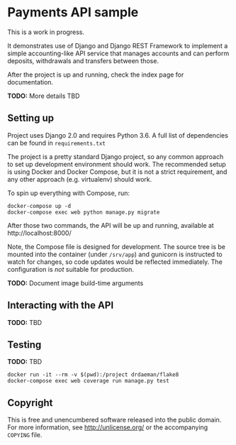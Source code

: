 Payments API sample
===================

This is a work in progress.

It demonstrates use of Django and Django REST Framework to implement
a simple accounting-like API service that manages accounts and can
perform deposits, withdrawals and transfers between those.

After the project is up and running, check the index page for documentation.

**TODO:** More details TBD

Setting up
----------

Project uses Django 2.0 and requires Python 3.6.
A full list of dependencies can be found in `requirements.txt`

The project is a pretty standard Django project, so any common approach
to set up development environment should work. The recommended setup
is using Docker and Docker Compose, but it is not a strict requirement,
and any other approach (e.g. virtualenv) should work.

To spin up everything with Compose, run:

    docker-compose up -d
    docker-compose exec web python manage.py migrate

After those two commands, the API will be up and running, available
at http://localhost:8000/

Note, the Compose file is designed for development. The source tree
is be mounted into the container (under `/srv/app`) and gunicorn
is instructed to watch for changes, so code updates would be reflected
immediately. The configuration is *not* suitable for production.

**TODO:** Document image build-time arguments

Interacting with the API
------------------------

**TODO:** TBD

Testing
-------

**TODO:** TBD

    docker run -it --rm -v $(pwd):/project drdaeman/flake8
    docker-compose exec web coverage run manage.py test

Copyright
---------

This is free and unencumbered software released into the public domain.
For more information, see http://unlicense.org/ or the accompanying
`COPYING` file.
